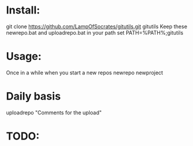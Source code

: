 
# Install:
git clone https://github.com/LampOfSocrates/gitutils.git gitutils
Keep these newrepo.bat and uploadrepo.bat in your path
set PATH=%PATH%;gitutils

# Usage:
Once in a while when you start a new repos
newrepo newproject

# Daily basis 
uploadrepo "Comments for the upload"


# TODO:




